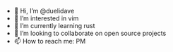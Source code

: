 - 👋 Hi, I’m @duelidave
- 👀 I’m interested in vim
- 🌱 I’m currently learning rust
- 💞️ I’m looking to collaborate on open source projects
- 📫 How to reach me: PM
